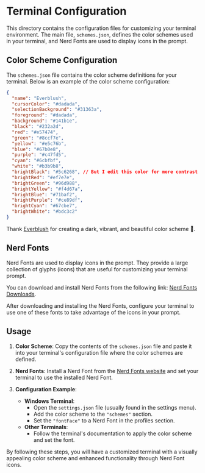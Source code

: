 # Terminal Configuration

This directory contains the configuration files for customizing your terminal environment. The main file, `schemes.json`, defines the color schemes used in your terminal, and Nerd Fonts are used to display icons in the prompt.

## Color Scheme Configuration

The `schemes.json` file contains the color scheme definitions for your terminal. Below is an example of the color scheme configuration:

```json
{
  "name": "Everblush",
  "cursorColor": "#dadada",
  "selectionBackground": "#31363a",
  "foreground": "#dadada",
  "background": "#141b1e",
  "black": "#232a2d",
  "red": "#e57474",
  "green": "#8ccf7e",
  "yellow": "#e5c76b",
  "blue": "#67b0e8",
  "purple": "#c47fd5",
  "cyan": "#6cbfbf",
  "white": "#b3b9b8",
  "brightBlack": "#5c6268", // But I edit this color for more contrast
  "brightRed": "#ef7e7e",
  "brightGreen": "#96d988",
  "brightYellow": "#f4d67a",
  "brightBlue": "#71baf2",
  "brightPurple": "#ce89df",
  "brightCyan": "#67cbe7",
  "brightWhite": "#bdc3c2"
}
```

Thank [Everblush](https://github.com/Everblush/terminal-emulators) for creating a dark, vibrant, and beautiful color scheme 💖.

## Nerd Fonts

Nerd Fonts are used to display icons in the prompt. They provide a large collection of glyphs (icons) that are useful for customizing your terminal prompt.

You can download and install Nerd Fonts from the following link: [Nerd Fonts Downloads](https://www.nerdfonts.com/font-downloads).

After downloading and installing the Nerd Fonts, configure your terminal to use one of these fonts to take advantage of the icons in your prompt.

## Usage

1. **Color Scheme**: Copy the contents of the `schemes.json` file and paste it into your terminal's configuration file where the color schemes are defined.
2. **Nerd Fonts**: Install a Nerd Font from the [Nerd Fonts website](https://www.nerdfonts.com/font-downloads) and set your terminal to use the installed Nerd Font.

3. **Configuration Example**:
   - **Windows Terminal**:
     - Open the `settings.json` file (usually found in the settings menu).
     - Add the color scheme to the `"schemes"` section.
     - Set the `"fontFace"` to a Nerd Font in the profiles section.
   - **Other Terminals**:
     - Follow the terminal's documentation to apply the color scheme and set the font.

By following these steps, you will have a customized terminal with a visually appealing color scheme and enhanced functionality through Nerd Font icons.
